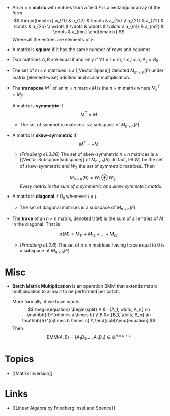 * An $m\times n$ **matrix** with entries from a field $F$ is a rectangular array of the form
  $$
  \begin{bmatrix}
  a_{11} & a_{12} & \cdots & a_{1n} \\
  a_{21} & a_{22} & \cdots & a_{2n} \\
  \vdots & \vdots & \ddots & \vdots \\
  a_{m1} & a_{m2} & \cdots & a_{mn} 
  \end{bmatrix}
  $$
  Where all the entries are elements of $F$.

* A matrix is **square** if it has the same number of rows and columns
* Two matrices $A,B$ are equal if and only if $\forall 1\le i \le m, 1 \le j \le n, A_{ij} = B_{ij}$

* The set of $m\times n$ matrices is a [[Vector Space]] denoted $M_{m\times n }(F)$ under matrix (element-wise) addition and scalar multiplication.

* The **transpose** $M^T$ of an $m\times n$ matrix $M$ is the $n\times m$ matrix where $M^T_{ij} = M_{ji}$
  
  A matrix is **symmetric** if 
  $$
  M^T = M
  $$

	* The set of symmetric matrices is a subspace of $M_{n\times n}(F)$
* A matrix is **skew-symmetric** if 
  $$
  M^T = -M
  $$
	* (*Friedberg e1.3.26*) The set of skew-symmetric $n\times n$ matrices is a [[Vector Subspace|subspace]] of $M_{n\times n}(R)$. In fact, let $W_1$ be the set of skew-symmetric and $W_2$ the set of symmetric matrices. Then
	  
	  $$
	  M_{n\times n} (R) = W_1 \oplus W_2 
	  $$
	  *Every matrix is the sum of a symmetric and skew symmetric matrix*.


* A matrix is **diagonal** if $D_{ij}$ whenever $i\ne j$. 
	* The set of diagonal matrices is a subspace of $M_{n\times n}(F)$ 

* The **trace** of an $n\times n$ matrix, denoted $\text{tr}(M)$ is the sum of all entries of $M$ in the diagonal. That is
  
  $$
  \text{tr} (M) = M_{11} + M_{12} + \dots + M_{nn}
  $$
	* (*Friedberg e1.2.6*) The set of $n\times n$ matrices having trace equal to $0$ is a subspace of $M_{n\times n}(F)$ 

# Misc
* **Batch Matrix Multiplication** is an operation $\text{BMM}$ that extends matrix multiplication to allow it to be performed per batch.
  
  More formally, if we have inputs
  $$
  \begin{equation} \begin{split}
  A &= [A_1, \dots, A_n] \in \mathbb{R}^{n\times a \times b} \\
  B &= [B_1, \dots, B_n] \in \mathbb{R}^{n\times b \times c} \\
  \end{split}\end{equation}
  $$
  Then 
  $$
  \text{BMM}(A,B)=[A_1 B_1, \dots, A_n B_n] \in \mathbb{R}^{n\times a \times c}
  $$

# Topics
* [[Matrix Inversion]]
# Links
* [[Linear Algebra by Friedberg Insel and Spence]]